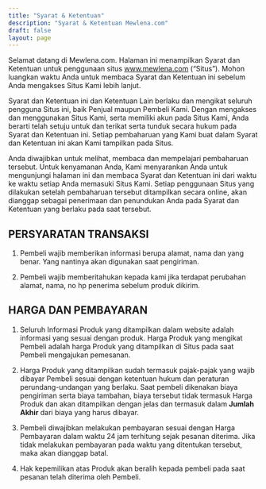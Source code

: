 ```yaml
---
title: "Syarat & Ketentuan"
description: "Syarat & Ketentuan Mewlena.com"
draft: false
layout: page
---
```


Selamat datang di Mewlena.com. Halaman ini menampilkan Syarat dan Ketentuan untuk penggunaan situs www.mewlena.com (“Situs”). Mohon luangkan waktu Anda untuk membaca Syarat dan Ketentuan ini sebelum Anda mengakses Situs Kami lebih lanjut.

Syarat dan Ketentuan ini dan Ketentuan Lain berlaku dan mengikat seluruh pengguna Situs ini, baik Penjual maupun Pembeli Kami. Dengan mengakses dan menggunakan Situs Kami, serta memiliki akun pada Situs Kami, Anda berarti telah setuju untuk dan terikat serta tunduk secara hukum pada Syarat dan Ketentuan ini. Setiap pembaharuan yang Kami buat dalam Syarat dan Ketentuan ini akan Kami tampilkan pada Situs.

Anda diwajibkan untuk melihat, membaca dan mempelajari pembaharuan tersebut. Untuk kenyamanan Anda, Kami menyarankan Anda untuk mengunjungi halaman ini dan membaca Syarat dan Ketentuan ini dari waktu ke waktu setiap Anda memasuki Situs Kami. Setiap penggunaan Situs yang dilakukan setelah pembaharuan tersebut ditampilkan secara online, akan dianggap sebagai penerimaan dan penundukan Anda pada Syarat dan Ketentuan yang berlaku pada saat tersebut.

## PERSYARATAN TRANSAKSI

1. Pembeli wajib memberikan informasi berupa alamat, nama dan yang benar. Yang nantinya akan digunakan saat pengiriman.

2. Pembeli wajib memberitahukan kepada kami jika terdapat perubahan alamat, nama, no hp penerima sebelum produk dikirim.

## HARGA DAN PEMBAYARAN

1. Seluruh Informasi Produk yang ditampilkan dalam website adalah informasi yang sesuai dengan produk. Harga Produk yang mengikat Pembeli adalah harga Produk yang ditampilkan di Situs pada saat Pembeli mengajukan pemesanan.

2. Harga Produk yang ditampilkan sudah termasuk pajak-pajak yang wajib dibayar Pembeli sesuai dengan ketentuan hukum dan peraturan perundang-undangan yang berlaku. Saat pembeli dikenakan biaya pengiriman serta biaya tambahan, biaya tersebut tidak termasuk Harga Produk dan akan ditampilkan dengan jelas dan termasuk dalam **Jumlah Akhir** dari biaya yang harus dibayar.

3. Pembeli diwajibkan melakukan pembayaran sesuai dengan Harga Pembayaran dalam waktu 24 jam terhitung sejak pesanan diterima. Jika tidak melakukan pembayaran pada waktu yang ditentukan tersebut, maka akan dianggap batal.

4. Hak kepemilikan atas Produk akan beralih kepada pembeli pada saat pesanan telah diterima oleh Pembeli.
